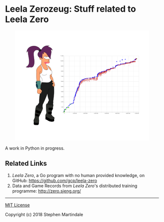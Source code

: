 # Leela Zerozeug: Stuff related to Leela Zero

<p align="center">
  <img src="images/turanga-leela-graph.png?raw=true" title="Leela Zero is in Training"></img>
</p>

A work in Python in progress.

## Related Links

1. *Leela Zero*, a Go program with no human provided knowledge, on GitHub: https://github.com/gcp/leela-zero
2. Data and Game Records from *Leela Zero*'s distributed training programme: http://zero.sjeng.org/

----

[MIT License](LICENSE)

Copyright (c) 2018 Stephen Martindale
